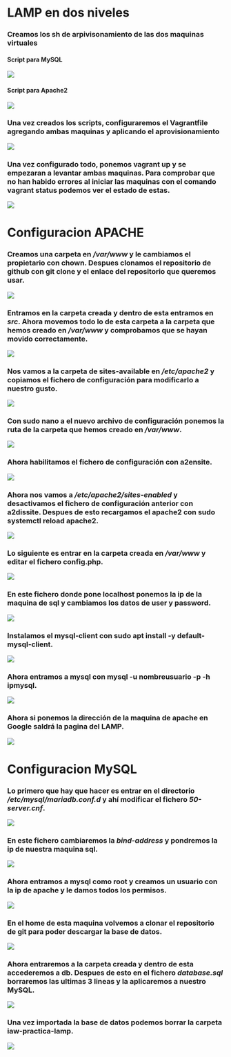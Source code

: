# LAMP en dos niveles
### Creamos los sh de arpivisonamiento de las dos maquinas virtuales
#### Script para MySQL
![](FOTOS/scriptsql.png)
#### Script para Apache2
![](FOTOS/scriptapache.png)
### Una vez creados los scripts, configuraremos el Vagrantfile agregando ambas maquinas y aplicando el aprovisionamiento
![](FOTOS/Vagrant.png)
### Una vez configurado todo, ponemos **vagrant up** y se empezaran a levantar ambas maquinas. Para comprobar que no han habido errores al iniciar las maquinas con el comando **vagrant status** podemos ver el estado de estas.
![](FOTOS/VagrantStatus.png)

# Configuracion APACHE
### Creamos una carpeta en */var/www* y le cambiamos el propietario con **chown**. Despues clonamos el repositorio de github con **git clone** y el enlace del repositorio que queremos usar.
![](FOTOS/1a.png)
### Entramos en la carpeta creada y dentro de esta entramos en *src*. Ahora movemos todo lo de esta carpeta a la carpeta que hemos creado en */var/www* y comprobamos que se hayan movido correctamente.
![](FOTOS/2a.png)
### Nos vamos a la carpeta de sites-available en */etc/apache2* y copiamos el fichero de configuración para modificarlo a nuestro gusto.
![](FOTOS/3a.png)
### Con sudo nano a el nuevo archivo de configuración ponemos la ruta de la carpeta que hemos creado en */var/www*.
![](FOTOS/4a.png)
### Ahora habilitamos el fichero de configuración con **a2ensite**. 
![](FOTOS/5a.png)
### Ahora nos vamos a */etc/apache2/sites-enabled* y desactivamos el fichero de configuración anterior con **a2dissite**. Despues de esto recargamos el apache2 con **sudo systemctl reload apache2**.
![](FOTOS/6a.png)
### Lo siguiente es entrar en la carpeta creada en */var/www* y editar el fichero config.php.
![](FOTOS/7a.png)
### En este fichero donde pone localhost ponemos la ip de la maquina de sql y cambiamos los datos de user y password.
![](FOTOS/8a.png)
### Instalamos el mysql-client con **sudo apt install -y default-mysql-client**.
![](FOTOS/9a.png)
### Ahora entramos a mysql con **mysql -u nombreusuario -p -h ipmysql**.
![](FOTOS/10a.png)
### Ahora si ponemos la dirección de la maquina de apache en Google saldrá la pagina del LAMP.
![](FOTOS/11a.png)

# Configuracion MySQL
### Lo primero que hay que hacer es entrar en el directorio */etc/mysql/mariadb.conf.d* y ahí modificar el fichero *50-server.cnf*.
![](FOTOS/1.png)
### En este fichero cambiaremos la *bind-address* y pondremos la ip de nuestra maquina sql.
![](FOTOS/2.png)
### Ahora entramos a mysql como root y creamos un usuario con la ip de apache y le damos todos los permisos.
![](FOTOS/3.png)
### En el home de esta maquina volvemos a clonar el repositorio de git para poder descargar la base de datos.
![](FOTOS/4.png)
### Ahora entraremos a la carpeta creada y dentro de esta accederemos a db. Despues de esto en el fichero *database.sql* borraremos las ultimas 3 lineas y la aplicaremos a nuestro MySQL.
![](FOTOS/5.png)
### Una vez importada la base de datos podemos borrar la carpeta iaw-practica-lamp.
![](FOTOS/6.png)